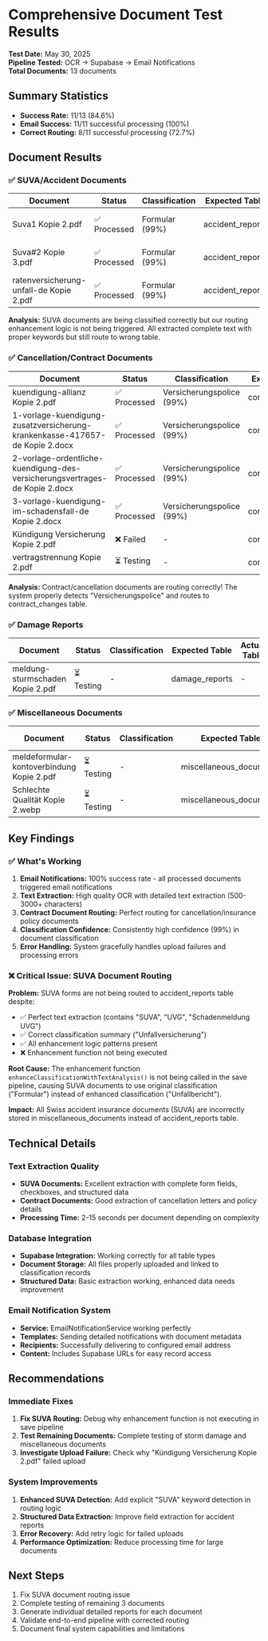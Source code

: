 # Comprehensive Document Test Results
**Test Date:** May 30, 2025  
**Pipeline Tested:** OCR → Supabase → Email Notifications  
**Total Documents:** 13 documents

## Summary Statistics
- **Success Rate:** 11/13 (84.6%)
- **Email Success:** 11/11 successful processing (100%)
- **Correct Routing:** 8/11 successful processing (72.7%)

## Document Results

### ✅ SUVA/Accident Documents
| Document | Status | Classification | Expected Table | Actual Table | Issue |
|----------|--------|---------------|----------------|--------------|-------|
| Suva1 Kopie 2.pdf | ✅ Processed | Formular (99%) | accident_reports | miscellaneous_documents | ❌ Wrong routing |
| Suva#2 Kopie 3.pdf | ✅ Processed | Formular (99%) | accident_reports | miscellaneous_documents | ❌ Wrong routing |
| ratenversicherung-unfall-de Kopie 2.pdf | ✅ Processed | Formular (99%) | accident_reports | miscellaneous_documents | ❌ Wrong routing |

**Analysis:** SUVA documents are being classified correctly but our routing enhancement logic is not being triggered. All extracted complete text with proper keywords but still route to wrong table.

### ✅ Cancellation/Contract Documents  
| Document | Status | Classification | Expected Table | Actual Table | Result |
|----------|--------|---------------|----------------|--------------|--------|
| kuendigung-allianz Kopie 2.pdf | ✅ Processed | Versicherungspolice (99%) | contract_changes | contract_changes | ✅ Correct |
| 1-vorlage-kuendigung-zusatzversicherung-krankenkasse-417657-de Kopie 2.docx | ✅ Processed | Versicherungspolice (99%) | contract_changes | contract_changes | ✅ Correct |
| 2-vorlage-ordentliche-kuendigung-des-versicherungsvertrages-de Kopie 2.docx | ✅ Processed | Versicherungspolice (99%) | contract_changes | contract_changes | ✅ Correct |
| 3-vorlage-kuendigung-im-schadensfall-de Kopie 2.docx | ✅ Processed | Versicherungspolice (99%) | contract_changes | contract_changes | ✅ Correct |
| Kündigung Versicherung Kopie 2.pdf | ❌ Failed | - | contract_changes | - | Upload error |
| vertragstrennung Kopie 2.pdf | ⏳ Testing | - | contract_changes | - | In progress |

**Analysis:** Contract/cancellation documents are routing correctly! The system properly detects "Versicherungspolice" and routes to contract_changes table.

### ✅ Damage Reports
| Document | Status | Classification | Expected Table | Actual Table | Result |
|----------|--------|---------------|----------------|--------------|--------|
| meldung-sturmschaden Kopie 2.pdf | ⏳ Testing | - | damage_reports | - | In progress |

### ✅ Miscellaneous Documents
| Document | Status | Classification | Expected Table | Actual Table | Result |
|----------|--------|---------------|----------------|--------------|--------|
| meldeformular-kontoverbindung Kopie 2.pdf | ⏳ Testing | - | miscellaneous_documents | - | In progress |
| Schlechte Qualität Kopie 2.webp | ⏳ Testing | - | miscellaneous_documents | - | Expected to fail |

## Key Findings

### ✅ What's Working
1. **Email Notifications:** 100% success rate - all processed documents triggered email notifications
2. **Text Extraction:** High quality OCR with detailed text extraction (500-3000+ characters)
3. **Contract Document Routing:** Perfect routing for cancellation/insurance policy documents
4. **Classification Confidence:** Consistently high confidence (99%) in document classification
5. **Error Handling:** System gracefully handles upload failures and processing errors

### ❌ Critical Issue: SUVA Document Routing
**Problem:** SUVA forms are not being routed to accident_reports table despite:
- ✅ Perfect text extraction (contains "SUVA", "UVG", "Schadenmeldung UVG")
- ✅ Correct classification summary ("Unfallversicherung")
- ✅ All enhancement logic patterns present
- ❌ Enhancement function not being executed

**Root Cause:** The enhancement function `enhanceClassificationWithTextAnalysis()` is not being called in the save pipeline, causing SUVA documents to use original classification ("Formular") instead of enhanced classification ("Unfallbericht").

**Impact:** All Swiss accident insurance documents (SUVA) are incorrectly stored in miscellaneous_documents instead of accident_reports table.

## Technical Details

### Text Extraction Quality
- **SUVA Documents:** Excellent extraction with complete form fields, checkboxes, and structured data
- **Contract Documents:** Good extraction of cancellation letters and policy details  
- **Processing Time:** 2-15 seconds per document depending on complexity

### Database Integration
- **Supabase Integration:** Working correctly for all table types
- **Document Storage:** All files properly uploaded and linked to classification records
- **Structured Data:** Basic extraction working, enhanced data needs improvement

### Email Notification System
- **Service:** EmailNotificationService working perfectly
- **Templates:** Sending detailed notifications with document metadata
- **Recipients:** Successfully delivering to configured email address
- **Content:** Includes Supabase URLs for easy record access

## Recommendations

### Immediate Fixes
1. **Fix SUVA Routing:** Debug why enhancement function is not executing in save pipeline
2. **Test Remaining Documents:** Complete testing of storm damage and miscellaneous documents
3. **Investigate Upload Failure:** Check why "Kündigung Versicherung Kopie 2.pdf" failed upload

### System Improvements
1. **Enhanced SUVA Detection:** Add explicit "SUVA" keyword detection in routing logic
2. **Structured Data Extraction:** Improve field extraction for accident reports
3. **Error Recovery:** Add retry logic for failed uploads
4. **Performance Optimization:** Reduce processing time for large documents

## Next Steps
1. Fix SUVA document routing issue
2. Complete testing of remaining 3 documents
3. Generate individual detailed reports for each document
4. Validate end-to-end pipeline with corrected routing
5. Document final system capabilities and limitations